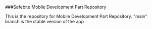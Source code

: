 ###Safebite Mobile Development Part Repository

This is the repository for Mobile Development Part Repository. "main" branch is the stable version of the app
